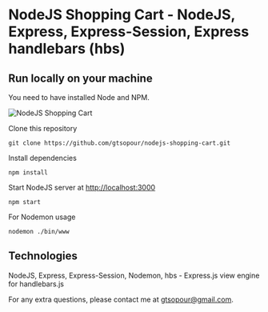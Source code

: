 # NodeJS Shopping Cart - NodeJS, Express, Express-Session, Express handlebars (hbs)

## Run locally on your machine

You need to have installed Node and NPM.

![NodeJS Shopping Cart](/data/nodejs-cart-1.png?raw=true "NodeJS Shopping Cart")

Clone this repository

``` shell
git clone https://github.com/gtsopour/nodejs-shopping-cart.git
```

Install dependencies

``` shell
npm install
```

Start NodeJS server at <http://localhost:3000>

``` shell
npm start
```

For Nodemon usage

``` shell
nodemon ./bin/www
```

## Technologies

NodeJS, Express, Express-Session, Nodemon, hbs - Express.js view engine for handlebars.js

For any extra questions, please contact me at gtsopour@gmail.com.  
